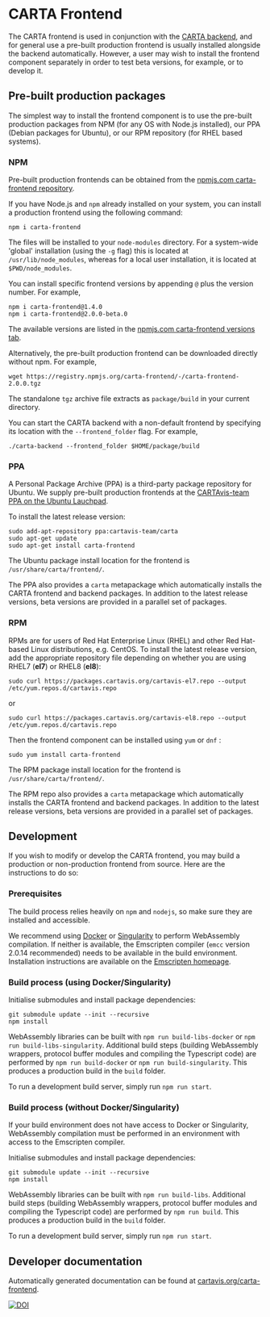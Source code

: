 # CARTA Frontend
The CARTA frontend is used in conjunction with the [CARTA backend](https://github.com/CARTAvis/carta-backend), and for general use a pre-built production frontend is usually installed alongside the backend automatically. However, a user may wish to install the frontend component separately in order to test beta versions, for example, or to develop it.

## Pre-built production packages
The simplest way to install the frontend component is to use the pre-built production packages from NPM (for any OS with Node.js installed), our PPA (Debian packages for Ubuntu), or our RPM repository (for RHEL based systems).

### NPM

Pre-built production frontends can be obtained from the [npmjs.com carta-frontend repository](https://www.npmjs.com/package/carta-frontend?activeTab=explore).

If you have Node.js and `npm` already installed on your system, you can install a production frontend using the following command:

```
npm i carta-frontend
```
The files will be installed to your `node-modules` directory. For a system-wide 'global' installation (using the `-g` flag) this is located at `/usr/lib/node_modules`, whereas for a local user installation, it is located at `$PWD/node_modules`.

You can install specific frontend versions by appending `@` plus the version number. For example,
```
npm i carta-frontend@1.4.0
npm i carta-frontend@2.0.0-beta.0
```
The available versions are listed in the [npmjs.com carta-frontend versions tab](https://www.npmjs.com/package/carta-frontend?activeTab=versions).

Alternatively, the pre-built production frontend can be downloaded directly without npm. For example,
```
wget https://registry.npmjs.org/carta-frontend/-/carta-frontend-2.0.0.tgz
```
The standalone `tgz` archive file extracts as `package/build` in your current directory.

You can start the CARTA backend with a non-default frontend by specifying its location with the `--frontend_folder` flag. For example,
```
./carta-backend --frontend_folder $HOME/package/build
```

### PPA

A Personal Package Archive (PPA) is a third-party package repository for Ubuntu. We supply pre-built production frontends at the [CARTAvis-team PPA on the Ubuntu Lauchpad](https://launchpad.net/~cartavis-team/+archive/ubuntu/carta).

To install the latest release version:
```
sudo add-apt-repository ppa:cartavis-team/carta
sudo apt-get update
sudo apt-get install carta-frontend
```

The Ubuntu package install location for the frontend is `/usr/share/carta/frontend/`.

The PPA also provides a `carta` metapackage which automatically installs the CARTA frontend and backend packages. In addition to the latest release versions, beta versions are provided in a parallel set of packages.


### RPM

RPMs are for users of Red Hat Enterprise Linux (RHEL) and other Red Hat-based Linux distributions, e.g. CentOS. 
To install the latest release version, add the appropriate repository file depending on whether you are using RHEL7 (**el7**) or RHEL8 (**el8**):

```
sudo curl https://packages.cartavis.org/cartavis-el7.repo --output /etc/yum.repos.d/cartavis.repo
```
or
```
sudo curl https://packages.cartavis.org/cartavis-el8.repo --output /etc/yum.repos.d/cartavis.repo
```
Then the frontend component can be installed using `yum` or `dnf` :
```
sudo yum install carta-frontend
```
The RPM package install location for the frontend is `/usr/share/carta/frontend/`.

The RPM repo also provides a `carta` metapackage which automatically installs the CARTA frontend and backend packages. In addition to the latest release versions, beta versions are provided in a parallel set of packages.


## Development

If you wish to modify or develop the CARTA frontend, you may build a production or non-production frontend from source. Here are the instructions to do so:

### Prerequisites

The build process relies heavily on `npm` and `nodejs`, so make sure they are installed and accessible.

We recommend using [Docker](https://www.docker.com) or [Singularity](https://apptainer.org/docs/) to perform WebAssembly compilation. If neither is available, the Emscripten compiler (`emcc` version 2.0.14 recommended) needs to be available in the build environment. Installation instructions are available on the [Emscripten homepage](https://emscripten.org/docs/getting_started/downloads.html).

### Build process (using Docker/Singularity)
Initialise submodules and install package dependencies:
```
git submodule update --init --recursive
npm install
```
WebAssembly libraries can be built with `npm run build-libs-docker` or `npm run build-libs-singularity`.
Additional build steps (building WebAssembly wrappers, protocol buffer modules and compiling the Typescript code) are performed by `npm run build-docker` or `npm run build-singularity`. This produces a production build in the `build` folder.

To run a development build server, simply run `npm run start`. 

### Build process (without Docker/Singularity)
If your build environment does not have access to Docker or Singularity, WebAssembly compilation must be performed in an environment with access to the Emscripten compiler. 

Initialise submodules and install package dependencies:
```
git submodule update --init --recursive
npm install
```

WebAssembly libraries can be built with `npm run build-libs`.
Additional build steps (building WebAssembly wrappers, protocol buffer modules and compiling the Typescript code) are performed by `npm run build`. This produces a production build in the `build` folder.

To run a development build server, simply run `npm run start`.

## Developer documentation

Automatically generated documentation can be found at [cartavis.org/carta-frontend](https://cartavis.org/carta-frontend/).

[![DOI](https://zenodo.org/badge/DOI/10.5281/zenodo.3377984.svg)](https://doi.org/10.5281/zenodo.3377984)
